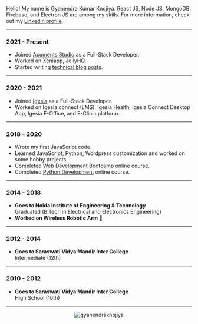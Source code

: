 Hello! My name is Gyanendra Kumar Knojiya. React JS, Node JS, MongoDB, Firebase, and Electron JS are among my skills. For more information, check out my  [Linkedin profile](https://www.linkedin.com/in/gyanendraknojiya).

---------
### 2021 - Present

-   Joined  [Acuments Studio](https://acuments.com/)  as a Full-Stack Developer.
-   Worked on Xeniapp, JollyHQ.
-   Started writing  [technical blog posts](https://codingcafe.co.in/).

----------

### 2020 - 2021

-   Joined  [Igesia](https://igesia.co/)  as a Full-Stack Developer.
-   Worked on Igesia connect (LMS), Igesia Health, Igesia Connect Desktop App, Igesia E-Office, and E-Clinic platform.

----------

### 2018 - 2020

-   Wrote my first JavaScript code.
-   Learned JavaScript, Python, Wordpress customization and worked on some hobby projects.
-   Completed  [Web Development Bootcamp](https://gyanendra.tech/static/certificates/mern.jpg)  online course.
-   Completed  [Python Development](https://gyanendra.tech/static/certificates/python.jpg)  online course.

----------

### 2014 - 2018

-   **Goes to Noida Institute of Engineering & Technology**  
    Graduated (B.Tech in Electrical and Electronics Engineering)
-   **Worked on Wireless Robotic Arm 💪**

----------

### 2012 - 2014

-   **Goes to Saraswati Vidya Mandir Inter College**  
    Intermediate (12th)

----------

### 2010 - 2012

-   **Goes to Saraswati Vidya Mandir Inter College**  
    High School (10th)
    
----------

<p align="center"> <img src="https://komarev.com/ghpvc/?username=gyanendraknojiya&label=Profile%20views&color=0e75b6&style=flat" alt="gyanendraknojiya" /> </p>
